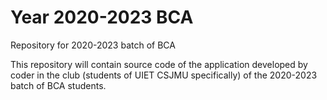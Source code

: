 # Year 2020-2023 BCA
Repository for 2020-2023 batch of BCA

This repository will contain source code of the application developed by coder in the club (students of UIET CSJMU specifically) of the 2020-2023 batch of BCA students.
